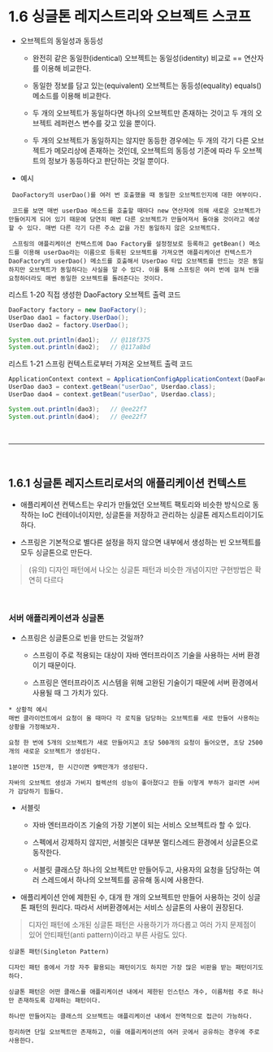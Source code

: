 # 1.6 싱글톤 레지스트리와 오브젝트 스코프

- 오브젝트의 동일성과 동등성
  
  - 완전히 같은 동일한(identical) 오브젝트는 동일성(identity) 비교로 == 연산자를 이용해 비교한다.
  
  - 동일한 정보를 담고 있는(equivalent) 오브젝트는 동등성(equality) equals() 메소드를 이용해 비교한다.

  - 두 개의 오브젝트가 동일하다면 하나의 오브젝트만 존재하는 것이고 두 개의 오브젝트 레퍼런스 변수를 갖고 있을 뿐이다.

  - 두 개의 오브젝트가 동일하지는 않지만 동등한 경우에는 두 개의 각기 다른 오브젝트가 메모리상에 존재하는 것인데, 오브젝트의 동등성 기준에 따라 두 오브젝트의 정보가 동등하다고 판단하는 것일 뿐이다.

    
- 예시
```
 DaoFactory의 userDao()를 여러 번 호출했을 때 동일한 오브젝트인지에 대한 여부이다. 
 
 코드를 보면 매번 userDao 메소드를 호출할 때마다 new 연산자에 의해 새로운 오브젝트가 만들어지게 되어 있기 때문에 당연히 매번 다른 오브젝트가 만들어져서 돌아올 것이라고 예상할 수 있다. 매번 다른 각기 다른 주소 값을 가진 동일하지 않은 오브젝트다.

 스프링의 애플리케이션 컨텍스트에 Dao Factory를 설정정보로 등록하고 getBean() 메소드를 이용해 userDao라는 이름으로 등록된 오브젝트를 가져오면 애플리케이션 컨텍스트가 DaoFactory의 userDao() 메소드를 호출해서 UserDao 타입 오브젝트를 만드는 것은 동일하지만 오브젝트가 동일하다는 사실을 알 수 있다. 이를 통해 스프링은 여러 번에 걸쳐 빈을 요청하더라도 매번 동일한 오브젝트를 돌려준다는 것이다.
```

리스트 1-20 직접 생성한 DaoFactory 오브젝트 출력 코드
```Java
DaoFactory factory = new DaoFactory();
UserDao dao1 = factory.UserDao();
UserDao dao2 = factory.UserDao();

System.out.println(dao1);   // @118f375
System.out.println(dao2);   // @117a8bd
```

리스트 1-21 스프링 컨텍스트로부터 가져온 오브젝트 출력 코드
```Java
ApplicationContext context = ApplicationConfigApplicationContext(DaoFactory.class);
UserDao dao3 = context.getBean("userDao", Userdao.class);
UserDao dao4 = context.getBean("userDao", Userdao.class);

System.out.println(dao3);   // @ee22f7
System.out.println(dao4);   // @ee22f7
```

<br />
<hr />
<br />

## 1.6.1 싱글톤 레지스트리로서의 애플리케이션 컨텍스트

- 애플리케이션 컨텍스트는 우리가 만들었던 오브젝트 팩토리와 비슷한 방식으로 동작하는 IoC 컨테이너이지만, 싱글톤을 저장하고 관리하는 싱글톤 레지스트리이기도 하다.

- 스프링은 기본적으로 별다른 설정을 하지 않으면 내부에서 생성하는 빈 오브젝트를 모두 싱글톤으로 만든다. 

> (유의) 디자인 패턴에서 나오는 싱글톤 패턴과 비슷한 개념이지만 구현방법은 확연히 다르다

<br />

### 서버 애플리케이션과 싱글톤
 
 - 스프링은 싱글톤으로 빈을 만드는 것일까?
   
   - 스프링이 주로 적용되는 대상이 자바 엔터프라이즈 기술을 사용하는 서버 환경이기 때문이다.

   - 스프링은 엔터프라이즈 시스템을 위해 고완된 기술이기 때문에 서버 환경에서 사용될 때 그 가치가 있다.

```
* 상황적 예시
매번 클라이언트에서 요청이 올 때마다 각 로직을 담당하는 오브젝트를 새로 만들어 사용하는 상황을 가정해보자.

요청 한 번에 5개의 오브젝트가 새로 만들어지고 초당 500개의 요청이 들어오면, 초당 2500개의 새로운 오브젝트가 생성된다. 

1분이면 15만개, 한 시간이면 9백만개가 생성된다.

자바의 오브젝트 생성과 가비지 컬렉션의 성능이 좋아졌다고 한들 이렇게 부하가 걸리면 서버가 감당하기 힘들다. 
```

- 서블릿 
  
  - 자바 엔터프라이즈 기술의 가장 기본이 되는 서비스 오브젝트라 할 수 있다. 

  - 스펙에서 강제하지 않지만, 서블릿은 대부분 멀티스레드 환경에서 싱글톤으로 동작한다. 

  - 서블릿 클래스당 하나의 오브젝트만 만들어두고, 사용자의 요청을 담당하는 여러 스레드에서 하나의 오브젝트를 공유해 동시에 사용한다.

- 애플리케이션 안에 제한된 수, 대개 한 개의 오브젝트만 만들어 사용하는 것이 싱글톤 패턴의 원리다. 따라서 서버환경에서는 서비스 싱글톤의 사용이 권장된다.

> 디자인 패턴에 소개된 싱글톤 패턴은 사용하기가 까다롭고 여러 가지 문제점이 있어 안티패턴(anti pattern)이라고 부른 사람도 있다.

```
싱글톤 패턴(Singleton Pattern)

디자인 패턴 중에서 가장 자주 활용되는 패턴이기도 하지만 가장 많은 비판을 받는 패턴이기도 하다.

싱글톤 패턴은 어떤 클래스를 애플리케이션 내에서 제한된 인스턴스 개수, 이름처럼 주로 하나만 존재하도록 강제하는 패턴이다.

하나만 만들어지는 클래스의 오브젝트는 애플리케이션 내에서 전역적으로 접근이 가능하다. 

정리하면 단일 오브젝트만 존재하고, 이를 애플리케이션의 여러 곳에서 공유하는 경우에 주로 사용한다.
```

